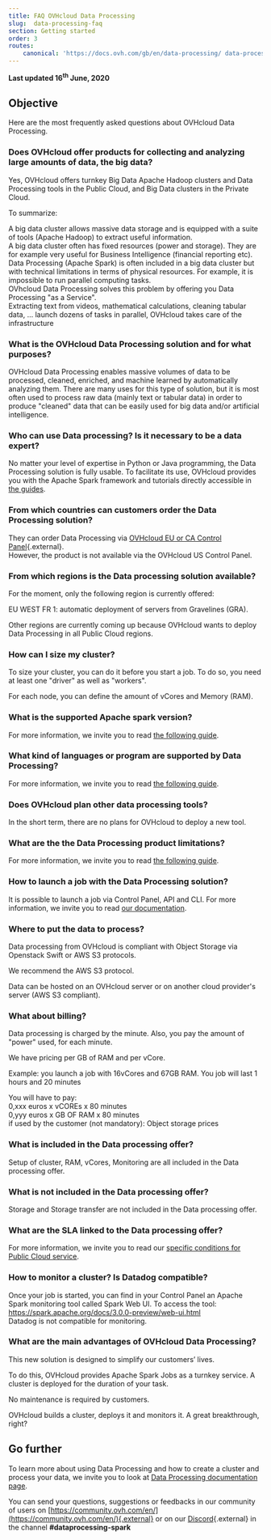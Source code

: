 ```yaml
---
title: FAQ OVHcloud Data Processing
slug:  data-processing-faq 
section: Getting started
order: 3
routes:
    canonical: 'https://docs.ovh.com/gb/en/data-processing/ data-processing-faq /'
---
```


**Last updated 16<sup>th</sup> June, 2020**

## Objective

Here are the most frequently asked questions about OVHcloud Data Processing.

### Does OVHcloud offer products for collecting and analyzing large amounts of data, the big data?

Yes, OVHcloud offers turnkey Big Data Apache Hadoop clusters and Data Processing tools in the Public Cloud, and Big Data clusters in the Private Cloud.

To summarize:

A big data cluster allows massive data storage and is equipped with a suite of tools (Apache Hadoop) to extract useful information. 
<br>A big data cluster often has fixed resources (power and storage). They are for example very useful for Business Intelligence (financial reporting etc).
<br>Data Processing (Apache Spark) is often included in a big data cluster but with technical limitations in terms of physical resources. For example, it is impossible to run parallel computing tasks. 
<br>OVhcloud Data Processing solves this problem by offering you Data Processing "as a Service". 
<br>Extracting text from videos, mathematical calculations, cleaning tabular data, ... launch dozens of tasks in parallel, OVHcloud takes care of the infrastructure


### What is the OVHcloud Data Processing solution and for what purposes?

OVHcloud Data Processing enables massive volumes of data to be processed, cleaned, enriched, and machine learned by automatically analyzing them.
There are many uses for this type of solution, but it is most often used to process raw data (mainly text or tabular data) in order to produce "cleaned" data that can be easily used for big data and/or artificial intelligence.


### Who can use Data processing? Is it necessary to be a data expert?

No matter your level of expertise in Python or Java programming, the Data Processing solution is fully usable. To facilitate its use, OVHcloud provides you with the Apache Spark framework and tutorials directly accessible in [the guides](../).


### From which countries can customers order the Data Processing solution?

They can order Data Processing via [OVHcloud EU or CA Control Panel](https://www.ovh.com/auth/?action=gotomanager&from=https://www.ovh.it/&ovhSubsidiary=it){.external}. 
<br>However, the product is not available via the OVHcloud US Control Panel.


### From which regions is the Data processing solution available?

For the moment, only the following region is currently offered:

EU WEST FR 1: automatic deployment of servers from Gravelines (GRA).

Other regions are currently coming up because OVHcloud wants to deploy Data Processing in all Public Cloud regions.


### How can I size my cluster?

To size your cluster, you can do it before you start a job. To do so, you need at least one "driver" as well as "workers".

For each node, you can define the amount of vCores and Memory (RAM).


### What is the supported Apache spark version?

For more information, we invite you to read [the following guide](../capabilities/).


### What kind of languages or program are supported by Data Processing?

For more information, we invite you to read [the following guide](../capabilities/).


### Does OVHcloud plan other data processing tools?

In the short term, there are no plans for OVHcloud to deploy a new tool.


### What are the the Data Processing product limitations?

For more information, we invite you to read [the following guide](../capabilities/).


### How to launch a job with the Data Processing solution?

It is possible to launch a job via Control Panel, API and CLI. For more information, we invite you to read [our documentation](../).


### Where to put the data to process?

Data processing from OVHcloud is compliant with Object Storage via Openstack Swift or AWS S3 protocols.

We recommend the AWS S3 protocol.

Data can be hosted on an OVHcloud server or on another cloud provider's server (AWS S3 compliant).


### What about billing?

Data processing is charged by the minute. Also, you pay the amount of "power" used, for each minute.

We have pricing per GB of RAM and per vCore.

Example: you launch a job with 16vCores and 67GB RAM. You job will last 1 hours and 20 minutes

You will have to pay:
<br>0,xxx euros x vCOREs x 80 minutes
<br>0,yyy euros x GB OF RAM x 80 minutes
<br>if used by the customer (not mandatory): Object storage prices


### What is included in the Data processing offer?

Setup of cluster, RAM, vCores, Monitoring are all included in the Data processing offer.


### What is not included in the Data processing offer?

Storage and Storage transfer are not included in the Data processing offer.


### What  are the SLA linked to the Data processing offer?

For more information, we invite you to read our [specific conditions for Public Cloud service](https://www.ovh.co.uk/support/contracts/).


### How to monitor a cluster?  Is Datadog compatible?

Once your job is started, you can find in your Control Panel an Apache Spark monitoring tool called Spark Web UI.
To access the tool: <https://spark.apache.org/docs/3.0.0-preview/web-ui.html>
<br>Datadog is not compatible for monitoring.


### What are the main advantages of OVHcloud Data Processing?

This new solution is designed to simplify our customers’ lives.

To do this, OVHcloud provides Apache Spark Jobs as a turnkey service. A cluster is deployed for the duration of your task.

No maintenance is required by customers.

OVHcloud builds a cluster, deploys it and monitors it. A great breakthrough, right?

## Go further

To learn more about using Data Processing and how to create a cluster and process your data, we invite you to look at [Data Processing documentation page](../).

You can send your questions, suggestions or feedbacks in our community of users on [https://community.ovh.com/en/](https://community.ovh.com/en/){.external} or on our [Discord](https://discord.gg/VVvZg8NCQM){.external} in the channel **#dataprocessing-spark**

